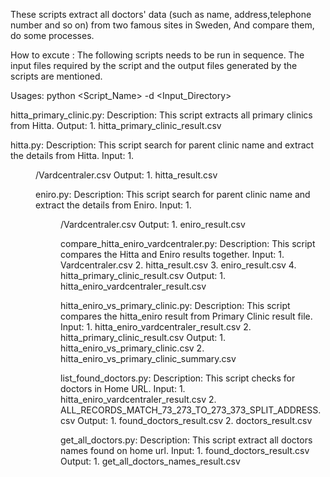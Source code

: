 These scripts extract all doctors' data (such as name, address,telephone number and so on) from two famous sites in Sweden,
And compare them, do some processes.

How to excute :
The following scripts needs to be run in sequence. The input files required by the script and the output files generated by the scripts are mentioned.

Usages:
python <Script_Name> -d <Input_Directory>

hitta_primary_clinic.py:
Description: This script extracts all primary clinics from Hitta.
        Output:
                1. hitta_primary_clinic_result.csv

hitta.py:
Description: This script search for parent clinic name and extract the details from Hitta.
        Input:
                1. <DIR>/Vardcentraler.csv
        Output:
                1. hitta_result.csv

eniro.py:
Description: This script search for parent clinic name and extract the details from Eniro.
        Input:
                1. <DIR>/Vardcentraler.csv
        Output:
                1. eniro_result.csv


compare_hitta_eniro_vardcentraler.py:
Description: This script compares the Hitta and Eniro results together.
        Input:
                1. Vardcentraler.csv
                2. hitta_result.csv
                3. eniro_result.csv
                4. hitta_primary_clinic_result.csv
        Output: 
                1. hitta_eniro_vardcentraler_result.csv

hitta_eniro_vs_primary_clinic.py:
Description: This script compares the hitta_eniro result from Primary Clinic result file.
        Input:
                1. hitta_eniro_vardcentraler_result.csv
                2. hitta_primary_clinic_result.csv
        Output:
                1. hitta_eniro_vs_primary_clinic.csv
                2. hitta_eniro_vs_primary_clinic_summary.csv


list_found_doctors.py:
Description: This script checks for doctors in Home URL.
        Input:
                1. hitta_eniro_vardcentraler_result.csv
                2. ALL_RECORDS_MATCH_73_273_TO_273_373_SPLIT_ADDRESS.csv
        Output:
                1. found_doctors_result.csv
                2. doctors_result.csv


get_all_doctors.py:
Description: This script extract all doctors names found on home url.
        Input:
                1. found_doctors_result.csv
        Output:
                1. get_all_doctors_names_result.csv








